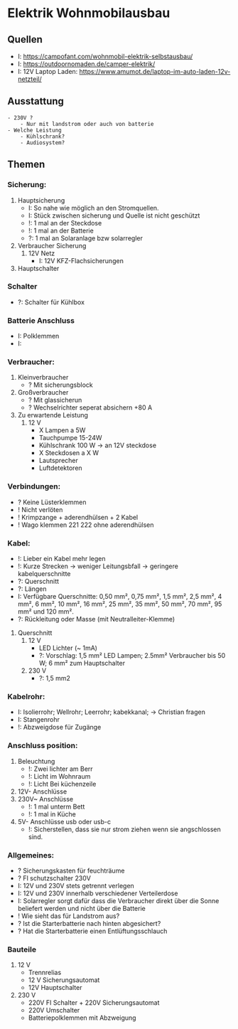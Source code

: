# Elektrik Wohnmobilausbau

## Quellen
- I: https://campofant.com/wohnmobil-elektrik-selbstausbau/
- I: https://outdoornomaden.de/camper-elektrik/
- I: 12V Laptop Laden: https://www.amumot.de/laptop-im-auto-laden-12v-netzteil/

## Ausstattung
    - 230V ?
        - Nur mit landstrom oder auch von batterie
    - Welche Leistung
        - Kühlschrank?
        - Audiosystem?
        
## Themen

### Sicherung:
1. Hauptsicherung 
    - I: So nahe wie möglich an den Stromquellen.
    - I: Stück zwischen sicherung und Quelle ist nicht geschützt
    - !: 1 mal an der Steckdose
    - !: 1 mal an der Batterie
    - ?: 1 mal an Solaranlage bzw solarregler
2. Verbraucher Sicherung
    1. 12V Netz
        - I: 12V KFZ-Flachsicherungen
3. Hauptschalter


### Schalter
- ?: Schalter für Kühlbox

### Batterie Anschluss
- I: Polklemmen
- I: 

### Verbraucher:
1. Kleinverbraucher
    - ? Mit sicherungsblock
2. Großverbraucher
    - ? Mit glassicherun
    - ? Wechselrichter seperat absichern +80 A
3. Zu erwartende Leistung
    1. 12 V
        - X Lampen a 5W 
        - Tauchpumpe 15-24W
        - Kühlschrank 100 W -> an 12V steckdose
        - X Steckdosen a X W
        - Lautsprecher
        - Luftdetektoren

### Verbindungen:
- ? Keine Lüsterklemmen
- ! Nicht verlöten
- ! Krimpzange + aderendhülsen + 2 Kabel
- ! Wago klemmen 221 222 ohne aderendhülsen

### Kabel:
- !: Lieber ein Kabel mehr legen
- !: Kurze Strecken -> weniger Leitungsbfall -> geringere kabelquerschnitte
- ?: Querschnitt
- ?: Längen
- I: Verfügbare Querschnitte: 0,50 mm², 0,75 mm², 1,5 mm², 2,5 mm², 4 mm², 6 mm², 10 mm², 16 mm², 25 mm², 35 mm², 50 mm², 70 mm², 95 mm² und 120 mm².
- ?: Rückleitung oder Masse (mit Neutralleiter-Klemme)
1. Querschnitt
    1. 12 V
        - LED Lichter (~ 1mA)
        - ?: Vorschlag: 1,5 mm² LED Lampen; 2.5mm² Verbraucher bis 50 W; 6 mm² zum Hauptschalter
    2. 230 V
        - ?: 1,5 mm2

### Kabelrohr:
- I: Isolierrohr; Wellrohr; Leerrohr; kabekkanal; -> Christian fragen
- I: Stangenrohr
- !: Abzweigdose für Zugänge

### Anschluss position:
1. Beleuchtung
    - !: Zwei lichter am Berr
    - !: Licht im Wohnraum
    - !: Licht Bei küchenzeile
2. 12V- Anschlüsse
3. 230V~ Anschlüsse
    - !: 1 mal unterm Bett 
    - !: 1 mal in Küche
4. 5V- Anschlüsse usb oder usb-c
    - !: Sicherstellen, dass sie nur strom ziehen wenn sie angschlossen sind.

### Allgemeines:
- ? Sicherungskasten für feuchträume
- ? FI schutzschalter 230V
- I: 12V und 230V stets getrennt verlegen
- I: 12V und 230V innerhalb verschiedener Verteilerdose
- I: Solarregler sorgt dafür dass die Verbraucher direkt über die Sonne beliefert werden und nicht über die Batterie
- ! Wie sieht das für Landstrom aus?
- ? Ist die Starterbatterie nach hinten abgesichert?
- ? Hat die Starterbatterie einen Entlüftungsschlauch


### Bauteile 
1. 12 V
   - Trennrelias 
   - 12 V Sicherungsautomat
   - 12V Hauptschalter
2. 230 V
   - 220V FI Schalter + 220V Sicherungsautomat
   - 220V Umschalter
   - Batteriepolklemmen mit Abzweigung

